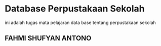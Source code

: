 # Database Perpustakaan Sekolah
ini adalah tugas mata pelajaran data base tentang perpustakaan sekolah

## FAHMI SHUFYAN ANTONO
